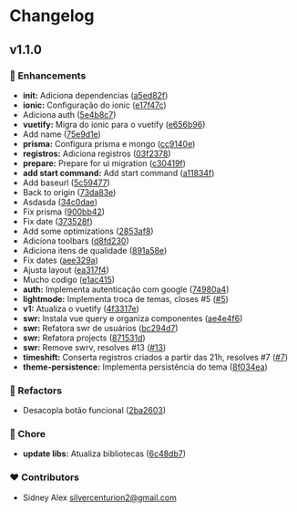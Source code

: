 # Changelog


## v1.1.0


### 🚀 Enhancements

  - **init:** Adiciona dependencias ([a5ed82f](https://github.com/silvercent011/minhas-horas/commit/a5ed82f))
  - **ionic:** Configuração do ionic ([e17f47c](https://github.com/silvercent011/minhas-horas/commit/e17f47c))
  - Adiciona auth ([5e4b8c7](https://github.com/silvercent011/minhas-horas/commit/5e4b8c7))
  - **vuetify:** Migra do ionic para o vuetify ([e656b96](https://github.com/silvercent011/minhas-horas/commit/e656b96))
  - Add name ([75e9d1e](https://github.com/silvercent011/minhas-horas/commit/75e9d1e))
  - **prisma:** Configura prisma e mongo ([cc9140e](https://github.com/silvercent011/minhas-horas/commit/cc9140e))
  - **registros:** Adiciona registros ([03f2378](https://github.com/silvercent011/minhas-horas/commit/03f2378))
  - **prepare:** Prepare for ui migration ([c30419f](https://github.com/silvercent011/minhas-horas/commit/c30419f))
  - **add start command:** Add start command ([a11834f](https://github.com/silvercent011/minhas-horas/commit/a11834f))
  - Add baseurl ([5c59477](https://github.com/silvercent011/minhas-horas/commit/5c59477))
  - Back to origin ([73da83e](https://github.com/silvercent011/minhas-horas/commit/73da83e))
  - Asdasda ([34c0dae](https://github.com/silvercent011/minhas-horas/commit/34c0dae))
  - Fix prisma ([900bb42](https://github.com/silvercent011/minhas-horas/commit/900bb42))
  - Fix date ([373528f](https://github.com/silvercent011/minhas-horas/commit/373528f))
  - Add some optimizations ([2853af8](https://github.com/silvercent011/minhas-horas/commit/2853af8))
  - Adiciona toolbars ([d8fd230](https://github.com/silvercent011/minhas-horas/commit/d8fd230))
  - Adiciona itens de qualidade ([891a58e](https://github.com/silvercent011/minhas-horas/commit/891a58e))
  - Fix dates ([aee329a](https://github.com/silvercent011/minhas-horas/commit/aee329a))
  - Ajusta layout ([ea317f4](https://github.com/silvercent011/minhas-horas/commit/ea317f4))
  - Mucho codigo ([e1ac415](https://github.com/silvercent011/minhas-horas/commit/e1ac415))
  - **auth:** Implementa autenticação com google ([74980a4](https://github.com/silvercent011/minhas-horas/commit/74980a4))
  - **lightmode:** Implementa troca de temas, closes #5 ([#5](https://github.com/silvercent011/minhas-horas/issues/5))
  - **v1:** Atualiza o vuetify ([4f3317e](https://github.com/silvercent011/minhas-horas/commit/4f3317e))
  - **swr:** Instala vue query e organiza componentes ([ae4e4f6](https://github.com/silvercent011/minhas-horas/commit/ae4e4f6))
  - **swr:** Refatora swr de usuários ([bc294d7](https://github.com/silvercent011/minhas-horas/commit/bc294d7))
  - **swr:** Refatora projects ([871531d](https://github.com/silvercent011/minhas-horas/commit/871531d))
  - **swr:** Remove swrv, resolves #13 ([#13](https://github.com/silvercent011/minhas-horas/issues/13))
  - **timeshift:** Conserta registros criados a partir das 21h, resolves #7 ([#7](https://github.com/silvercent011/minhas-horas/issues/7))
  - **theme-persistence:** Implementa persistência do tema ([8f034ea](https://github.com/silvercent011/minhas-horas/commit/8f034ea))

### 💅 Refactors

  - Desacopla botão funcional ([2ba2603](https://github.com/silvercent011/minhas-horas/commit/2ba2603))

### 🏡 Chore

  - **update libs:** Atualiza bibliotecas ([6c48db7](https://github.com/silvercent011/minhas-horas/commit/6c48db7))

### ❤️  Contributors

- Sidney Alex <silvercenturion2@gmail.com>

